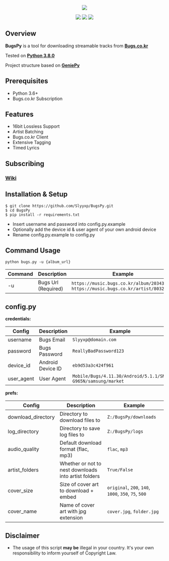 <p align="center">
  <img src="https://file.bugsm.co.kr/wbugs/common/header/logo_bugs.png?_t_s_=20200818-0850">
</p>  
<p align="center">
  <img src="https://img.shields.io/github/issues/Slyyxp/BugsPy?style=for-the-badge">  
  <img src="https://img.shields.io/github/languages/code-size/slyyxp/BugsPy?style=for-the-badge">  
  <img src="https://img.shields.io/maintenance/yes/2020?style=for-the-badge">  
</p>  

## Overview
**BugsPy** is a tool for downloading streamable tracks from **[Bugs.co.kr](https://music.bugs.co.kr/)**

Tested on **[Python 3.8.0](https://www.python.org/downloads/release/python-380/)**

Project structure based on **[GeniePy](https://github.com/Slyyxp/GeniePy)**

## Prerequisites

- Python 3.6+
- Bugs.co.kr Subscription 

## Features

- 16bit Lossless Support
- Artist Batching
- Bugs.co.kr Client
- Extensive Tagging
- Timed Lyrics

## Subscribing
### [Wiki](https://github.com/Slyyxp/BugsPy/wiki/Foreign-Subscriptions.-(iOS))

## Installation & Setup

```console
$ git clone https://github.com/Slyyxp/BugsPy.git
$ cd BugsPy
$ pip install -r requirements.txt
```

* Insert username and password into config.py.example  
* Optionally add the device id & user agent of your own android device
* Rename config.py.example to config.py

## Command Usage
```
python bugs.py -u {album_url}
```
Command  | Description  | Example
------------- | ------------- | -------------
-u | Bugs Url (Required) | `https://music.bugs.co.kr/album/20343816`, `https://music.bugs.co.kr/artist/80327433`

## config.py

**credentials:**

Config  | Description  | Example
------------- | ------------- | -------------
username | Bugs Email | `Slyyxp@domain.com`
password |Bugs Password | `ReallyBadPassword123`
device_id | Android Device ID | `eb9d53a3c424f961`
user_agent | User Agent | `Mobile/Bugs/4.11.30/Android/5.1.1/SM-G965N/samsung/market`

**prefs:**

Config  | Description  | Example
------------- | ------------- | -------------
download_directory | Directory to download files to | `Z:/BugsPy/downloads`
log_directory | Directory to save log files to  | `Z:/BugsPy/logs`
audio_quality | Default download format (flac, mp3) | `flac`, `mp3`
artist_folders | Whether or not to nest downloads into artist folders | `True/False`
cover_size | Size of cover art to download + embed | `original`, `200`, `140`, `1000`, `350`, `75`, `500`
cover_name | Name of cover art with jpg extension | `cover.jpg`, `folder.jpg`

## Disclaimer
- The usage of this script **may be** illegal in your country. It's your own responsibility to inform yourself of Copyright Law.